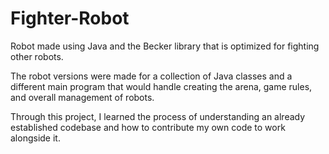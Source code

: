 # Fighter-Robot
Robot made using Java and the Becker library that is optimized for fighting other robots. 

The robot versions were made for a collection of Java classes and a different main program that would handle creating the arena, game rules, and overall management of robots.

Through this project, I learned the process of understanding an already established codebase and how to contribute my own code to work alongside it.
